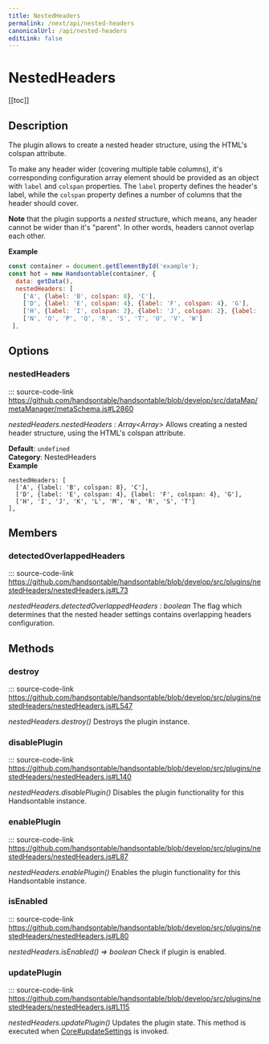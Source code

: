 ```yaml
---
title: NestedHeaders
permalink: /next/api/nested-headers
canonicalUrl: /api/nested-headers
editLink: false
---
```


# NestedHeaders

[[toc]]

## Description

The plugin allows to create a nested header structure, using the HTML's colspan attribute.

To make any header wider (covering multiple table columns), it's corresponding configuration array element should be
provided as an object with `label` and `colspan` properties. The `label` property defines the header's label,
while the `colspan` property defines a number of columns that the header should cover.

__Note__ that the plugin supports a *nested* structure, which means, any header cannot be wider than it's "parent". In
other words, headers cannot overlap each other.

**Example**  
```js
const container = document.getElementById('example');
const hot = new Handsontable(container, {
  data: getData(),
  nestedHeaders: [
    ['A', {label: 'B', colspan: 8}, 'C'],
    ['D', {label: 'E', colspan: 4}, {label: 'F', colspan: 4}, 'G'],
    ['H', {label: 'I', colspan: 2}, {label: 'J', colspan: 2}, {label: 'K', colspan: 2}, {label: 'L', colspan: 2}, 'M'],
    ['N', 'O', 'P', 'Q', 'R', 'S', 'T', 'U', 'V', 'W']
 ],
```

## Options

### nestedHeaders
::: source-code-link https://github.com/handsontable/handsontable/blob/develop/src/dataMap/metaManager/metaSchema.js#L2860
  

_nestedHeaders.nestedHeaders : Array&lt;Array&gt;_
Allows creating a nested header structure, using the HTML's colspan attribute.

**Default**: <code>undefined</code>  
**Category**: NestedHeaders  
**Example**  
```
nestedHeaders: [
  ['A', {label: 'B', colspan: 8}, 'C'],
  ['D', {label: 'E', colspan: 4}, {label: 'F', colspan: 4}, 'G'],
  ['H', 'I', 'J', 'K', 'L', 'M', 'N', 'R', 'S', 'T']
],
```

## Members

### detectedOverlappedHeaders
::: source-code-link https://github.com/handsontable/handsontable/blob/develop/src/plugins/nestedHeaders/nestedHeaders.js#L73
  

_nestedHeaders.detectedOverlappedHeaders : boolean_
The flag which determines that the nested header settings contains overlapping headers
configuration.


## Methods

### destroy
::: source-code-link https://github.com/handsontable/handsontable/blob/develop/src/plugins/nestedHeaders/nestedHeaders.js#L547
  

_nestedHeaders.destroy()_
Destroys the plugin instance.



### disablePlugin
::: source-code-link https://github.com/handsontable/handsontable/blob/develop/src/plugins/nestedHeaders/nestedHeaders.js#L140
  

_nestedHeaders.disablePlugin()_
Disables the plugin functionality for this Handsontable instance.



### enablePlugin
::: source-code-link https://github.com/handsontable/handsontable/blob/develop/src/plugins/nestedHeaders/nestedHeaders.js#L87
  

_nestedHeaders.enablePlugin()_
Enables the plugin functionality for this Handsontable instance.



### isEnabled
::: source-code-link https://github.com/handsontable/handsontable/blob/develop/src/plugins/nestedHeaders/nestedHeaders.js#L80
  

_nestedHeaders.isEnabled() ⇒ boolean_
Check if plugin is enabled.



### updatePlugin
::: source-code-link https://github.com/handsontable/handsontable/blob/develop/src/plugins/nestedHeaders/nestedHeaders.js#L115
  

_nestedHeaders.updatePlugin()_
Updates the plugin state. This method is executed when [Core#updateSettings](./Core/#updateSettings) is invoked.


